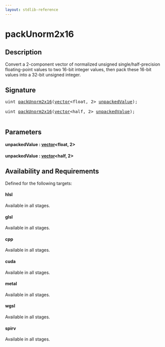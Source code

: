 ```yaml
---
layout: stdlib-reference
---
```


# packUnorm2x16

## Description

Convert a 2-component vector of normalized unsigned single/half-precision floating-point
values to two 16-bit integer values, then pack these 16-bit values into a
32-bit unsigned integer.




## Signature 

<pre>
<span class="code_keyword">uint</span> <a href="packunorm2x16-4.md">packUnorm2x16</a>(<a href="../types/vector/index.md" class="code_type">vector</a>&lt;<span class="code_keyword">float</span>, 2&gt; <a href="packunorm2x16-4.md#decl-unpackedValue" class="code_param">unpackedValue</a>);

<span class="code_keyword">uint</span> <a href="packunorm2x16-4.md">packUnorm2x16</a>(<a href="../types/vector/index.md" class="code_type">vector</a>&lt;<span class="code_keyword">half</span>, 2&gt; <a href="packunorm2x16-4.md#decl-unpackedValue" class="code_param">unpackedValue</a>);

</pre>

## Parameters

####  <a id="decl-unpackedValue"></a>unpackedValue  : [vector](../types/vector/index.md)\<float, 2\>
####  <a id="decl-unpackedValue"></a>unpackedValue  : [vector](../types/vector/index.md)\<half, 2\>

## Availability and Requirements

Defined for the following targets:

#### hlsl
Available in all stages.

#### glsl
Available in all stages.

#### cpp
Available in all stages.

#### cuda
Available in all stages.

#### metal
Available in all stages.

#### wgsl
Available in all stages.

#### spirv
Available in all stages.




<script>
// Fix .md links to .html when on ReadTheDocs
if (window.location.hostname.includes('readthedocs') || 
    window.location.hostname.includes('rtfd.io')) {
  document.addEventListener('DOMContentLoaded', function() {
    const links = document.querySelectorAll('a');
    links.forEach(link => {
      const href = link.getAttribute('href');
      if (href && href.includes('.md')) {
        // This regex will handle .md links with or without fragment identifiers or query parameters
        link.href = link.href.replace(/(.+)\.md(#[^?]*)?(\?.*)?$/, '$1.html$2$3');
      }
    });
  });
}
</script>
